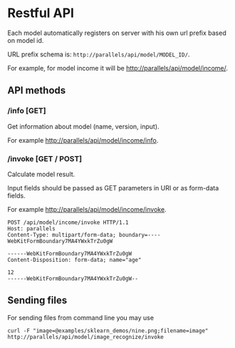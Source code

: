 # Restful API
Each model automatically registers on server with his own url prefix based on model id.

URL prefix schema is: `http://parallels/api/model/MODEL_ID/`.

For example, for model income 
it will be [http://parallels/api/model/income/](http://parallels/api/model/income/).

## API methods
### /info [GET]
Get information about model (name, version, input).

For example [http://parallels/api/model/income/info](http://parallels/api/model/income/info).

### /invoke [GET / POST]
Calculate model result.

Input fields should be passed as GET parameters in URI or as form-data fields.

For example [http://parallels/api/model/income/invoke](http://parallels/api/model/income/invoke).
```
POST /api/model/income/invoke HTTP/1.1
Host: parallels
Content-Type: multipart/form-data; boundary=----WebKitFormBoundary7MA4YWxkTrZu0gW

------WebKitFormBoundary7MA4YWxkTrZu0gW
Content-Disposition: form-data; name="age"

12
------WebKitFormBoundary7MA4YWxkTrZu0gW--
```

## Sending files
For sending files from command line you may use 
```
curl -F "image=@examples/sklearn_demos/nine.png;filename=image"  http://parallels/api/model/image_recognize/invoke
```